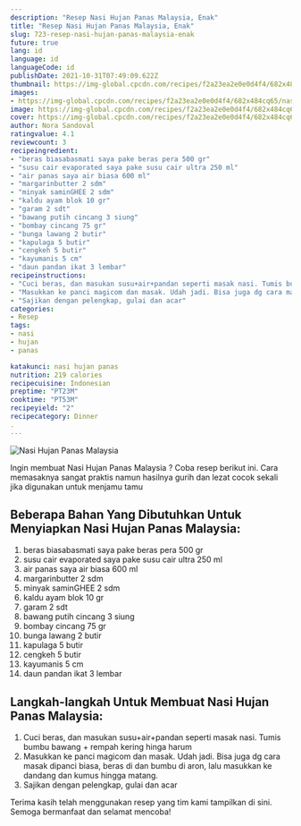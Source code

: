 ```yaml
---
description: "Resep Nasi Hujan Panas Malaysia, Enak"
title: "Resep Nasi Hujan Panas Malaysia, Enak"
slug: 723-resep-nasi-hujan-panas-malaysia-enak
future: true
lang: id
language: id
languageCode: id
publishDate: 2021-10-31T07:49:09.622Z 
thumbnail: https://img-global.cpcdn.com/recipes/f2a23ea2e0e0d4f4/682x484cq65/nasi-hujan-panas-malaysia-foto-resep-utama.png
images:
- https://img-global.cpcdn.com/recipes/f2a23ea2e0e0d4f4/682x484cq65/nasi-hujan-panas-malaysia-foto-resep-utama.png
image: https://img-global.cpcdn.com/recipes/f2a23ea2e0e0d4f4/682x484cq65/nasi-hujan-panas-malaysia-foto-resep-utama.png
cover: https://img-global.cpcdn.com/recipes/f2a23ea2e0e0d4f4/682x484cq65/nasi-hujan-panas-malaysia-foto-resep-utama.png
author: Nora Sandoval
ratingvalue: 4.1
reviewcount: 3
recipeingredient:
- "beras biasabasmati saya pake beras pera 500 gr"
- "susu cair evaporated saya pake susu cair ultra 250 ml"
- "air panas saya air biasa 600 ml"
- "margarinbutter 2 sdm"
- "minyak saminGHEE 2 sdm"
- "kaldu ayam blok 10 gr"
- "garam 2 sdt"
- "bawang putih cincang 3 siung"
- "bombay cincang 75 gr"
- "bunga lawang 2 butir"
- "kapulaga 5 butir"
- "cengkeh 5 butir"
- "kayumanis 5 cm"
- "daun pandan ikat 3 lembar"
recipeinstructions:
- "Cuci beras, dan masukan susu+air+pandan seperti masak nasi. Tumis bumbu bawang + rempah kering hinga harum"
- "Masukkan ke panci magicom dan masak. Udah jadi. Bisa juga dg cara masak dipanci biasa, beras di dan bumbu di aron, lalu masukkan ke dandang dan kumus hingga matang."
- "Sajikan dengan pelengkap, gulai dan acar"
categories:
- Resep
tags:
- nasi
- hujan
- panas

katakunci: nasi hujan panas 
nutrition: 219 calories
recipecuisine: Indonesian
preptime: "PT23M"
cooktime: "PT53M"
recipeyield: "2"
recipecategory: Dinner
. 
---
```



![Nasi Hujan Panas Malaysia](https://img-global.cpcdn.com/recipes/f2a23ea2e0e0d4f4/682x484cq65/nasi-hujan-panas-malaysia-foto-resep-utama.png)

Ingin membuat Nasi Hujan Panas Malaysia ? Coba resep berikut ini. Cara memasaknya sangat praktis namun hasilnya gurih dan lezat cocok sekali jika digunakan untuk menjamu tamu

<!--inarticleads1-->

## Beberapa Bahan Yang Dibutuhkan Untuk Menyiapkan Nasi Hujan Panas Malaysia:

1. beras biasabasmati saya pake beras pera 500 gr
1. susu cair evaporated saya pake susu cair ultra 250 ml
1. air panas saya air biasa 600 ml
1. margarinbutter 2 sdm
1. minyak saminGHEE 2 sdm
1. kaldu ayam blok 10 gr
1. garam 2 sdt
1. bawang putih cincang 3 siung
1. bombay cincang 75 gr
1. bunga lawang 2 butir
1. kapulaga 5 butir
1. cengkeh 5 butir
1. kayumanis 5 cm
1. daun pandan ikat 3 lembar



<!--inarticleads2-->

## Langkah-langkah Untuk Membuat Nasi Hujan Panas Malaysia:

1. Cuci beras, dan masukan susu+air+pandan seperti masak nasi. Tumis bumbu bawang + rempah kering hinga harum
1. Masukkan ke panci magicom dan masak. Udah jadi. Bisa juga dg cara masak dipanci biasa, beras di dan bumbu di aron, lalu masukkan ke dandang dan kumus hingga matang.
1. Sajikan dengan pelengkap, gulai dan acar




Terima kasih telah menggunakan resep yang tim kami tampilkan di sini. Semoga bermanfaat dan selamat mencoba!

